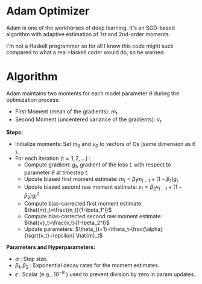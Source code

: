 # Adam Optimizer

Adam is one of the workhorses of deep learning. It's an SGD-based algorithm with adaptive estimation of 1st and 2nd-order moments.

I'm not a Haskell programmer so for all I know this code might suck compared to what a real Haskell coder would do, so be warned.

# Algorithm
Adam maintains two moments for each model parameter $\theta$ during the optimization process:
- First Moment (mean of the gradients): $m_t$
- Second Moment (uncentered variance of the gradients): $v_t$

**Steps:**
- Initialize moments: Set $m_0$ and $v_0$ to vectors of Os (same dimension as $\theta$ ).
- For each iteration $(\mathrm{t}=1,2, \ldots)$ :
  - Compute gradient: $g_t$, gradient of the loss $L$ with respect to parameter $\theta$ at timestep $t$.
  - Update biased first moment estimate: $m_t=\beta_1 m_{t-1}+\left(1-\beta_1\right) g_t$
  - Update biased second raw moment estimate: $v_t=\beta_2 v_{t-1}+\left(1-\beta_2\right) g_t^2$
  - Compute bias-corrected first moment estimate: $\hat{m}_t=\frac{m_t}{1-\beta_1^l}$
  - Compute bias-corrected second raw moment estimate: $\hat{v}_t=\frac{v_t}{1-\beta_2^l}$
  - Update parameters: $\theta_{t+1}=\theta_t-\frac{\alpha}{\sqrt{v_t}+\epsilon} \hat{m}_t$

**Parameters and Hyperparameters:**
- $\alpha$ : Step size.
- $\beta_1, \beta_2$ : Exponential decay rates for the moment estimates.
- $\epsilon$ : Scalar (e.g., $10^{-8}$ ) used to prevent division by zero in param updates.
